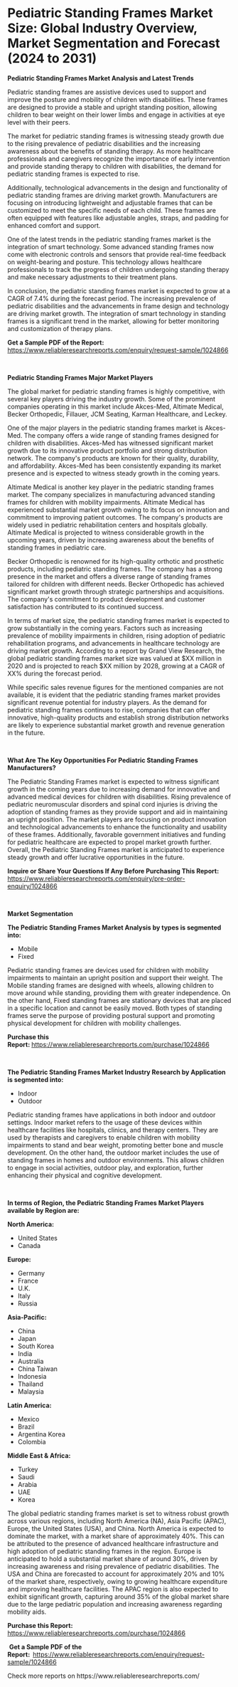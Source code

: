 <p><h1>Pediatric Standing Frames Market Size: Global Industry Overview, Market Segmentation and Forecast (2024 to 2031)</h1></p><p><strong>Pediatric Standing Frames Market Analysis and Latest Trends</strong></p>
<p><p>Pediatric standing frames are assistive devices used to support and improve the posture and mobility of children with disabilities. These frames are designed to provide a stable and upright standing position, allowing children to bear weight on their lower limbs and engage in activities at eye level with their peers.</p><p>The market for pediatric standing frames is witnessing steady growth due to the rising prevalence of pediatric disabilities and the increasing awareness about the benefits of standing therapy. As more healthcare professionals and caregivers recognize the importance of early intervention and provide standing therapy to children with disabilities, the demand for pediatric standing frames is expected to rise.</p><p>Additionally, technological advancements in the design and functionality of pediatric standing frames are driving market growth. Manufacturers are focusing on introducing lightweight and adjustable frames that can be customized to meet the specific needs of each child. These frames are often equipped with features like adjustable angles, straps, and padding for enhanced comfort and support.</p><p>One of the latest trends in the pediatric standing frames market is the integration of smart technology. Some advanced standing frames now come with electronic controls and sensors that provide real-time feedback on weight-bearing and posture. This technology allows healthcare professionals to track the progress of children undergoing standing therapy and make necessary adjustments to their treatment plans.</p><p>In conclusion, the pediatric standing frames market is expected to grow at a CAGR of 7.4% during the forecast period. The increasing prevalence of pediatric disabilities and the advancements in frame design and technology are driving market growth. The integration of smart technology in standing frames is a significant trend in the market, allowing for better monitoring and customization of therapy plans.</p></p>
<p><strong>Get a Sample PDF of the Report:&nbsp;</strong> <a href="https://www.reliableresearchreports.com/enquiry/request-sample/1024866">https://www.reliableresearchreports.com/enquiry/request-sample/1024866</a></p>
<p>&nbsp;</p>
<p><strong>Pediatric Standing Frames Major Market Players</strong></p>
<p><p>The global market for pediatric standing frames is highly competitive, with several key players driving the industry growth. Some of the prominent companies operating in this market include Akces-Med, Altimate Medical, Becker Orthopedic, Fillauer, JCM Seating, Karman Healthcare, and Leckey.</p><p>One of the major players in the pediatric standing frames market is Akces-Med. The company offers a wide range of standing frames designed for children with disabilities. Akces-Med has witnessed significant market growth due to its innovative product portfolio and strong distribution network. The company's products are known for their quality, durability, and affordability. Akces-Med has been consistently expanding its market presence and is expected to witness steady growth in the coming years.</p><p>Altimate Medical is another key player in the pediatric standing frames market. The company specializes in manufacturing advanced standing frames for children with mobility impairments. Altimate Medical has experienced substantial market growth owing to its focus on innovation and commitment to improving patient outcomes. The company's products are widely used in pediatric rehabilitation centers and hospitals globally. Altimate Medical is projected to witness considerable growth in the upcoming years, driven by increasing awareness about the benefits of standing frames in pediatric care.</p><p>Becker Orthopedic is renowned for its high-quality orthotic and prosthetic products, including pediatric standing frames. The company has a strong presence in the market and offers a diverse range of standing frames tailored for children with different needs. Becker Orthopedic has achieved significant market growth through strategic partnerships and acquisitions. The company's commitment to product development and customer satisfaction has contributed to its continued success.</p><p>In terms of market size, the pediatric standing frames market is expected to grow substantially in the coming years. Factors such as increasing prevalence of mobility impairments in children, rising adoption of pediatric rehabilitation programs, and advancements in healthcare technology are driving market growth. According to a report by Grand View Research, the global pediatric standing frames market size was valued at $XX million in 2020 and is projected to reach $XX million by 2028, growing at a CAGR of XX% during the forecast period.</p><p>While specific sales revenue figures for the mentioned companies are not available, it is evident that the pediatric standing frames market provides significant revenue potential for industry players. As the demand for pediatric standing frames continues to rise, companies that can offer innovative, high-quality products and establish strong distribution networks are likely to experience substantial market growth and revenue generation in the future.</p></p>
<p>&nbsp;</p>
<p><strong>What Are The Key Opportunities For Pediatric Standing Frames Manufacturers?</strong></p>
<p><p>The Pediatric Standing Frames market is expected to witness significant growth in the coming years due to increasing demand for innovative and advanced medical devices for children with disabilities. Rising prevalence of pediatric neuromuscular disorders and spinal cord injuries is driving the adoption of standing frames as they provide support and aid in maintaining an upright position. The market players are focusing on product innovation and technological advancements to enhance the functionality and usability of these frames. Additionally, favorable government initiatives and funding for pediatric healthcare are expected to propel market growth further. Overall, the Pediatric Standing Frames market is anticipated to experience steady growth and offer lucrative opportunities in the future.</p></p>
<p><strong>Inquire or Share Your Questions If Any Before Purchasing This Report:</strong> <a href="https://www.reliableresearchreports.com/enquiry/pre-order-enquiry/1024866">https://www.reliableresearchreports.com/enquiry/pre-order-enquiry/1024866</a></p>
<p>&nbsp;</p>
<p><strong>Market Segmentation</strong></p>
<p><strong>The Pediatric Standing Frames Market Analysis by types is segmented into:</strong></p>
<p><ul><li>Mobile</li><li>Fixed</li></ul></p>
<p><p>Pediatric standing frames are devices used for children with mobility impairments to maintain an upright position and support their weight. The Mobile standing frames are designed with wheels, allowing children to move around while standing, providing them with greater independence. On the other hand, Fixed standing frames are stationary devices that are placed in a specific location and cannot be easily moved. Both types of standing frames serve the purpose of providing postural support and promoting physical development for children with mobility challenges.</p></p>
<p><strong>Purchase this Report:&nbsp;</strong><a href="https://www.reliableresearchreports.com/purchase/1024866">https://www.reliableresearchreports.com/purchase/1024866</a></p>
<p>&nbsp;</p>
<p><strong>The Pediatric Standing Frames Market Industry Research by Application is segmented into:</strong></p>
<p><ul><li>Indoor</li><li>Outdoor</li></ul></p>
<p><p>Pediatric standing frames have applications in both indoor and outdoor settings. Indoor market refers to the usage of these devices within healthcare facilities like hospitals, clinics, and therapy centers. They are used by therapists and caregivers to enable children with mobility impairments to stand and bear weight, promoting better bone and muscle development. On the other hand, the outdoor market includes the use of standing frames in homes and outdoor environments. This allows children to engage in social activities, outdoor play, and exploration, further enhancing their physical and cognitive development.</p></p>
<p>&nbsp;</p>
<p><strong>In terms of Region, the Pediatric Standing Frames Market Players available by Region are:</strong></p>
<p>
    <p> <strong> North America: </strong>
        <ul>
            <li>United States</li>
            <li>Canada</li>
        </ul>
        </p> 
    <p> <strong> Europe: </strong>
        <ul>
            <li>Germany</li>
            <li>France</li>
            <li>U.K.</li>
            <li>Italy</li>
            <li>Russia</li>
        </ul>
        </p> 
    <p> <strong> Asia-Pacific: </strong>
        <ul>
            <li>China</li>
            <li>Japan</li>
            <li>South Korea</li>
            <li>India</li>
            <li>Australia</li>
            <li>China Taiwan</li>
            <li>Indonesia</li>
            <li>Thailand</li>
            <li>Malaysia</li>
        </ul>
        </p> 
    <p> <strong> Latin America: </strong>
        <ul>
            <li>Mexico</li>
            <li>Brazil</li>
            <li>Argentina Korea</li>
            <li>Colombia</li>
        </ul>
        </p> 
    <p> <strong> Middle East & Africa: </strong>
        <ul>
            <li>Turkey</li>
            <li>Saudi</li>
            <li>Arabia</li>
            <li>UAE</li>
            <li>Korea</li>
        </ul>
    </p>
    </p>
<p><p>The global pediatric standing frames market is set to witness robust growth across various regions, including North America (NA), Asia Pacific (APAC), Europe, the United States (USA), and China. North America is expected to dominate the market, with a market share of approximately 40%. This can be attributed to the presence of advanced healthcare infrastructure and high adoption of pediatric standing frames in the region. Europe is anticipated to hold a substantial market share of around 30%, driven by increasing awareness and rising prevalence of pediatric disabilities. The USA and China are forecasted to account for approximately 20% and 10% of the market share, respectively, owing to growing healthcare expenditure and improving healthcare facilities. The APAC region is also expected to exhibit significant growth, capturing around 35% of the global market share due to the large pediatric population and increasing awareness regarding mobility aids.</p></p>
<p><strong>Purchase this Report: </strong><a href="https://www.reliableresearchreports.com/purchase/1024866">https://www.reliableresearchreports.com/purchase/1024866</a></p>
<p>&nbsp;<strong>Get a Sample PDF of the Report:&nbsp;&nbsp;</strong><a href="https://www.reliableresearchreports.com/enquiry/request-sample/1024866">https://www.reliableresearchreports.com/enquiry/request-sample/1024866</a></p>
<p><strong></strong></p>
<p>Check more reports on https://www.reliableresearchreports.com/</p>
